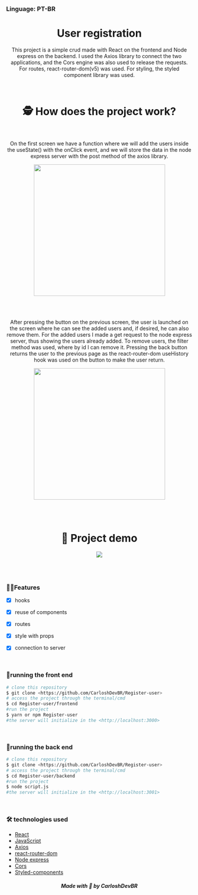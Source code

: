 ### Linguage: PT-BR

<h1 align="center">User registration</h1>

<p align="center">This project is a simple crud made with React on the frontend and Node express on the backend.
I used the Axios library to connect the two applications, and the Cors engine was also used to release the requests. For routes, 
react-router-dom(v5) was used. For styling, the styled component library was used.</p>

<br>

<h1 align="center">🕵️ How does the project work?</h1>

<br>

<p align="center">On the first screen we have a function where we will add the users inside the useState() with the onClick event, and we will store the data in the node express server with the post method of the axios library.</p>

<p align="center">
<img src="https://user-images.githubusercontent.com/92805039/158461838-65dc647a-82e3-4e3d-a0b2-08ba734660af.png" width="355px" />
</p>
  
<br>
<br>

<p align="center">After pressing the button on the previous screen, the user is launched on the screen where he can see the added users and, if desired, he can also remove them. For the added users I made a get request to the node express server, thus showing the users already added. To remove users, the filter method was used, where by id I can remove it. Pressing the back button returns the user to the previous page as the react-router-dom useHistory hook was used on the button to make the user return.</p>

<p align="center">
<img src="https://user-images.githubusercontent.com/92805039/158465878-dbaf1c89-65b7-4493-80bb-4005d32385e5.png" width="355px" />
</p>
  
<br>
<br>

<h1 align="center">👀 Project demo</h1>

<p align="center">
<img src="https://user-images.githubusercontent.com/92805039/158460995-d953b9ac-347e-4aa6-9c6e-a1586564469c.gif" />
</p>

<br>
<br>

### 🚀🚀Features

- [x] hooks

- [x] reuse of components

- [x] routes

- [x] style with props

- [x] connection to server

<br>

### 🎲running the front end
```bash
# clone this repository
$ git clone <https://github.com/CarloshDevBR/Register-user>
# access the project through the terminal/cmd
$ cd Register-user/frontend
#run the project
$ yarn or npm Register-user
#the server will initialize in the <http://localhost:3000>
```

<br>

### 🎲running the back end
```bash
# clone this repository
$ git clone <https://github.com/CarloshDevBR/Register-user>
# access the project through the terminal/cmd
$ cd Register-user/backend
#run the project
$ node script.js
#the server will initialize in the <http://localhost:3001>
```

<br>

### 🛠️ technologies used

- [React]()
- [JavaScript]()
- [Axios]()
- [react-router-dom]()
- [Node express]()
- [Cors]()
- [Styled-components]()

<h5 align="center"> Made with 💜 by CarloshDevBR</h5>
